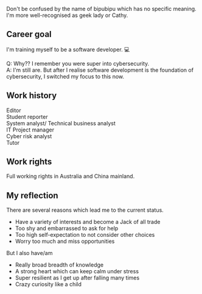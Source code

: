 Don't be confused by the name of bipubipu which has no specific meaning. I'm more well-recognised as geek lady or Cathy.  

## Career goal
I'm training myself to be a software developer. 💻

Q: Why?? I remember you were super into cybersecurity.  
A: I'm still are. But after I realise software development is the foundation of cybersecurity, I switched my focus to this now.

## Work history
Editor  
Student reporter  
System analyst/ Technical business analyst  
IT Project manager   
Cyber risk analyst  
Tutor  

## Work rights
Full working rights in Australia and China mainland. 

## My reflection 
There are several reasons which lead me to the current status.
* Have a variety of interests and become a Jack of all trade
* Too shy and embarrassed to ask for help
* Too high self-expectation to not consider other choices
* Worry too much and miss opportunities

But I also have/am 
* Really broad breadth of knowledge
* A strong heart which can keep calm under stress
* Super resilient as I get up after falling many times
* Crazy curiosity like a child
